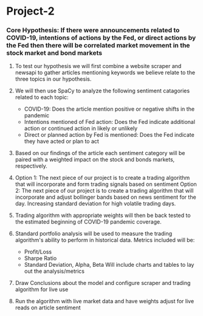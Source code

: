 # Project-2
### Core Hypothesis: If there were announcements related to COVID-19, intentions of actions by the Fed, or direct actions by the Fed then there will be correlated market movement in the stock market and bond markets

1) To test our hypothesis we will first combine a website scraper and newsapi to gather articles mentioning keywords we believe relate to the three topics in our hypothesis.

2) We will then use SpaCy to analyze the following sentiment catagories related to each topic:
    - COVID-19: Does the article mention positive or negative shifts in the pandemic
    - Intentions mentioned of Fed action: Does the Fed indicate additional action or continued action in likely or unlikely
    - Direct or planned action by Fed is mentioned: Does the Fed indicate they have acted or plan to act

3) Based on our findings of the article each sentiment category will be paired with a weighted impact on the stock and bonds markets, respectively.

4) Option 1: The next piece of our project is to create a trading algorithm that will incorporate and form trading signals based on sentiment
Option 2: The next piece of our project is to create a trading algorithm that will incorporate and adjust bollinger bands based on news sentiment for the day. Increasing standard deviation for high volatile trading days.

5) Trading algorithm with appropriate weights will then be back tested to the estimated beginning of COVID-19 pandemic coverage.

6) Standard portfolio analysis will be used to measure the trading algorithm's ability to perform in historical data. Metrics included will be:
    - Profit/Loss
    - Sharpe Ratio
    - Standard Deviation, Alpha, Beta
Will include charts and tables to lay out the analysis/metrics

7) Draw Conclusions about the model and configure scraper and trading algorithm for live use

8) Run the algorithm with live market data and have weights adjust for live reads on article sentiment